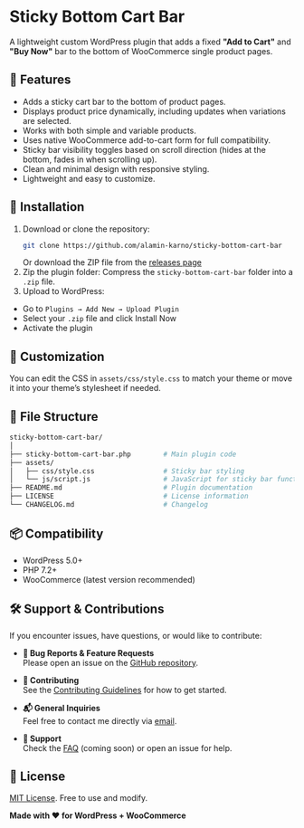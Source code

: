# Sticky Bottom Cart Bar

A lightweight custom WordPress plugin that adds a fixed **"Add to Cart"** and **"Buy Now"** bar to the bottom of WooCommerce single product pages.

## 🛒 Features

- Adds a sticky cart bar to the bottom of product pages.
- Displays product price dynamically, including updates when variations are selected.
- Works with both simple and variable products.
- Uses native WooCommerce add-to-cart form for full compatibility.
- Sticky bar visibility toggles based on scroll direction (hides at the bottom, fades in when scrolling up).
- Clean and minimal design with responsive styling.
- Lightweight and easy to customize.

## 🚀 Installation

1. Download or clone the repository:
   ```bash
   git clone https://github.com/alamin-karno/sticky-bottom-cart-bar
   ```
   Or download the ZIP file from the [releases page](https://github.com/alamin-karno/sticky-bottom-cart-bar/releases)
2. Zip the plugin folder:
  Compress the `sticky-bottom-cart-bar` folder into a `.zip` file.
3. Upload to WordPress:
  - Go to `Plugins → Add New → Upload Plugin`
  - Select your `.zip` file and click Install Now
  - Activate the plugin

## 🔧 Customization
You can edit the CSS in `assets/css/style.css` to match your theme or move it into your theme’s stylesheet if needed.

## 📁 File Structure
  ```bash
  sticky-bottom-cart-bar/
  │
  ├── sticky-bottom-cart-bar.php        # Main plugin code
  ├── assets/
  │   ├── css/style.css                 # Sticky bar styling
  │   └── js/script.js                  # JavaScript for sticky bar functionality
  ├── README.md                         # Plugin documentation
  ├── LICENSE                           # License information
  └── CHANGELOG.md                      # Changelog
  ```

## 📦 Compatibility
- WordPress 5.0+
- PHP 7.2+
- WooCommerce (latest version recommended)

## 🛠️ Support & Contributions

If you encounter issues, have questions, or would like to contribute:

- **🐞 Bug Reports & Feature Requests**  
  Please open an issue on the [GitHub repository](https://github.com/alamin-karno/sticky-bottom-cart-bar/issues).

- **🤝 Contributing**  
  See the [Contributing Guidelines](CONTRIBUTING.md) for how to get started.

- **📬 General Inquiries**  
  Feel free to contact me directly via [email](mailto:alamin.karno@gmail.com).

- **🙋 Support**  
  Check the [FAQ](#) (coming soon) or open an issue for help.


## 📜 License
[MIT License](LICENSE). Free to use and modify.

**Made with ❤️ for WordPress + WooCommerce**
